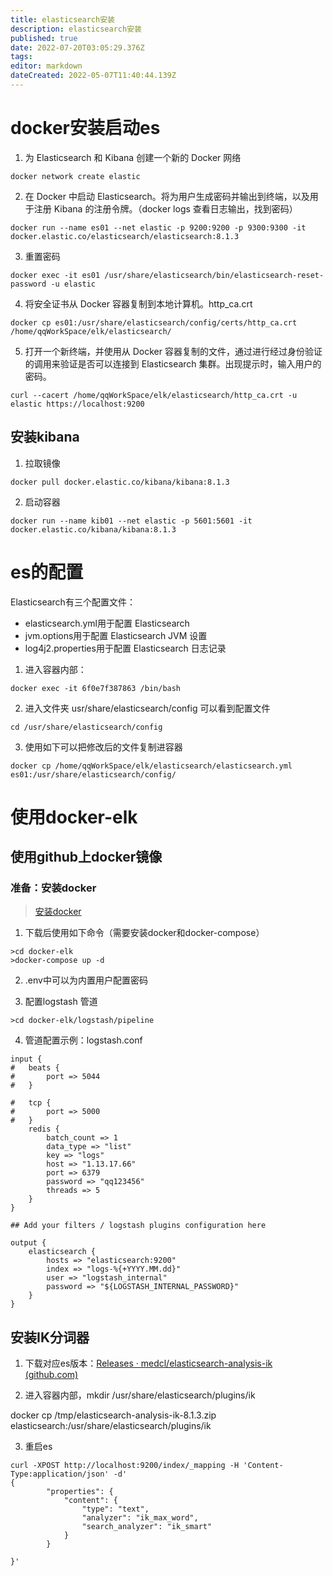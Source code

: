 ```yaml
---
title: elasticsearch安装
description: elasticsearch安装
published: true
date: 2022-07-20T03:05:29.376Z
tags: 
editor: markdown
dateCreated: 2022-05-07T11:40:44.139Z
---
```


# docker安装启动es

1. 为 Elasticsearch 和 Kibana 创建一个新的 Docker 网络

```
docker network create elastic
```

2. 在 Docker 中启动 Elasticsearch。将为用户生成密码并输出到终端，以及用于注册 Kibana 的注册令牌。（docker logs 查看日志输出，找到密码）

```
docker run --name es01 --net elastic -p 9200:9200 -p 9300:9300 -it docker.elastic.co/elasticsearch/elasticsearch:8.1.3
```

3. 重置密码

```
docker exec -it es01 /usr/share/elasticsearch/bin/elasticsearch-reset-password -u elastic
```

4. 将安全证书从 Docker 容器复制到本地计算机。http\_ca.crt

```
docker cp es01:/usr/share/elasticsearch/config/certs/http_ca.crt /home/qqWorkSpace/elk/elasticsearch/
```

5. 打开一个新终端，并使用从 Docker 容器复制的文件，通过进行经过身份验证的调用来验证是否可以连接到 Elasticsearch 集群。出现提示时，输入用户的密码。

```
curl --cacert /home/qqWorkSpace/elk/elasticsearch/http_ca.crt -u elastic https://localhost:9200
```

## 安装kibana

1. 拉取镜像

```
docker pull docker.elastic.co/kibana/kibana:8.1.3
```

2. 启动容器

```
docker run --name kib01 --net elastic -p 5601:5601 -it docker.elastic.co/kibana/kibana:8.1.3
```

# es的配置

Elasticsearch有三个配置文件：

- elasticsearch.yml用于配置 Elasticsearch
- jvm.options用于配置 Elasticsearch JVM 设置
- log4j2.properties用于配置 Elasticsearch 日志记录

1. 进入容器内部：

```
docker exec -it 6f0e7f387863 /bin/bash
```

2. 进入文件夹 usr/share/elasticsearch/config 可以看到配置文件

```
cd /usr/share/elasticsearch/config
```

3. 使用如下可以把修改后的文件复制进容器

```
docker cp /home/qqWorkSpace/elk/elasticsearch/elasticsearch.yml es01:/usr/share/elasticsearch/config/
```

# 使用docker-elk

## 使用github上docker镜像
### 准备：安装docker
> [安装docker](/zh/accumulation/docker)
1. 下载后使用如下命令（需要安装docker和docker-compose）

```
>cd docker-elk
>docker-compose up -d
```

2. .env中可以为内置用户配置密码

3. 配置logstash 管道

```
>cd docker-elk/logstash/pipeline
```

4. 管道配置示例：logstash.conf

```
input {
#	beats {
#		port => 5044
#	}

#	tcp {
#		port => 5000
#	}
    redis {
        batch_count => 1
        data_type => "list"
        key => "logs"
        host => "1.13.17.66"
        port => 6379
        password => "qq123456"
        threads => 5
    }
}

## Add your filters / logstash plugins configuration here

output {
	elasticsearch {
		hosts => "elasticsearch:9200"
        index => "logs-%{+YYYY.MM.dd}"
		user => "logstash_internal"
		password => "${LOGSTASH_INTERNAL_PASSWORD}"
	}
}
```

## 安装IK分词器

1. 下载对应es版本：[Releases · medcl/elasticsearch-analysis-ik (github.com)](https://github.com/medcl/elasticsearch-analysis-ik/releases)

2. 进入容器内部，mkdir /usr/share/elasticsearch/plugins/ik

docker cp /tmp/elasticsearch-analysis-ik-8.1.3.zip elasticsearch:/usr/share/elasticsearch/plugins/ik

3. 重启es

```plaintext
curl -XPOST http://localhost:9200/index/_mapping -H 'Content-Type:application/json' -d'
{
        "properties": {
            "content": {
                "type": "text",
                "analyzer": "ik_max_word",
                "search_analyzer": "ik_smart"
            }
        }

}'
```